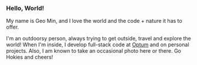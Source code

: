 ### Hello, World!

My name is Geo Min, and I love the world and the code + nature it has to offer. 

I'm an outdoorsy person, always trying to get outside, travel and explore the world! When I'm inside, I develop full-stack code at [Optum](https://www.optum.com/) and on personal projects. Also, I am known to take an occasional photo here or there. Go Hokies and cheers! 
